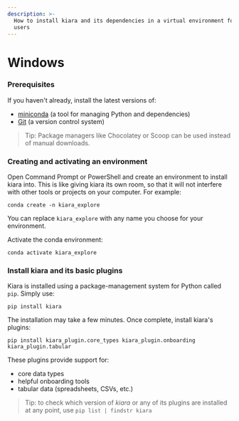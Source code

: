 ```yaml
---
description: >-
  How to install kiara and its dependencies in a virtual environment for Windows
  users
---
```


# Windows

### Prerequisites&#x20;

If you haven't already, install the latest versions of:

* [miniconda](https://www.anaconda.com/docs/getting-started/miniconda/main) (a tool for managing Python and dependencies)
* [Git](https://git-scm.com/book/en/v2/Getting-Started-Installing-Git) (a version control system)

> Tip: Package managers like Chocolatey or Scoop can be used instead of manual downloads.

### Creating and activating an environment

Open Command Prompt or PowerShell and create an environment to install kiara into. This is like giving kiara its own room, so that it will not interfere with other tools or projects on your computer. For example:

```⏎
conda create -n kiara_explore
```

You can replace `kiara_explore` with any name you choose for your environment.

Activate the conda environment:&#x20;

```⏎
conda activate kiara_explore
```

### Install kiara and its basic plugins

Kiara is installed using a package-management system for Python called `pip`. Simply use:

```⏎
pip install kiara
```

The installation may take a few minutes. Once complete, install kiara's plugins:

```
pip install kiara_plugin.core_types kiara_plugin.onboarding kiara_plugin.tabular
```

These plugins provide support for:

* core data types
* helpful onboarding tools
* tabular data (spreadsheets, CSVs, etc.)

> Tip: to check which version of _kiara_ or any of its plugins are installed at any point, use `pip list | findstr kiara`&#x20;
